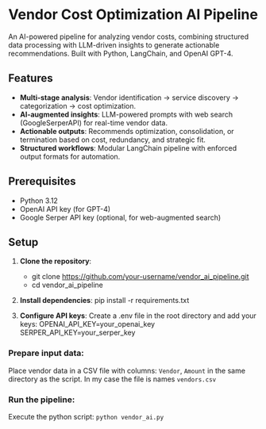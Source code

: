 # Vendor Cost Optimization AI Pipeline  

An AI-powered pipeline for analyzing vendor costs, combining structured data processing with LLM-driven insights to generate actionable recommendations. Built with Python, LangChain, and OpenAI GPT-4.  

## Features  
- **Multi-stage analysis**: Vendor identification → service discovery → categorization → cost optimization.  
- **AI-augmented insights**: LLM-powered prompts with web search (GoogleSerperAPI) for real-time vendor data.  
- **Actionable outputs**: Recommends optimization, consolidation, or termination based on cost, redundancy, and strategic fit.  
- **Structured workflows**: Modular LangChain pipeline with enforced output formats for automation.  

## Prerequisites  
- Python 3.12  
- OpenAI API key (for GPT-4)  
- Google Serper API key (optional, for web-augmented search)  

## Setup  
1. **Clone the repository**:  
   - git clone https://github.com/your-username/vendor_ai_pipeline.git
   - cd vendor_ai_pipeline

2. **Install dependencies**:
   pip install -r requirements.txt
   
4. **Configure API keys**: Create a .env file in the root directory and add your keys: 
   OPENAI_API_KEY=your_openai_key
   SERPER_API_KEY=your_serper_key
   
### Prepare input data:
Place vendor data in a CSV file with columns: `Vendor`, `Amount`  in the same directory as the script.
In my case the file is names `vendors.csv`

### Run the pipeline:
Execute the python script: `python vendor_ai.py`
